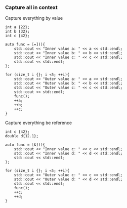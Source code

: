 ### Capture all in context

Capture everything by value

	int a {22};
	int b {32};
    int c {42};

	auto func = [=](){
		std::cout << "Inner value a: " << a << std::endl;
		std::cout << "Inner value b: " << b << std::endl;
		std::cout << "Inner value c: " << c << std::endl;
		std::cout << std::endl;
	};

	for (size_t i {}; i <5; ++i){
		std::cout << "Outer value a: " << a << std::endl;
		std::cout << "Outer value b: " << b << std::endl;
		std::cout << "Outer value c: " << c << std::endl;
		std::cout << std::endl;
		func();
		++a;
		++b;
		++c;
	}

Capture everything be reference

    int c {42};
    double d{12.1};

	auto func = [&](){
		std::cout << "Inner value c: " << c << std::endl;
		std::cout << "Inner value d: " << d << std::endl;
		std::cout << std::endl;
	};

	for (size_t i {}; i <5; ++i){
		std::cout << "Outer value c: " << c << std::endl;
		std::cout << "Outer value d: " << d << std::endl;
		std::cout << std::endl;
		func();
		++c;
		++d;
	}